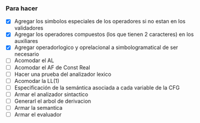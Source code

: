 ### Para hacer

- [x] Agregar los simbolos especiales de los operadores si no estan en los validadores
- [x] Agregar los operadores compuestos (los que tienen 2 caracteres) en los auxiliares
- [x] Agregar operadorlogico y oprelacional a simbologramatical de ser necesario
- [ ] Acomodar el AL
- [ ] Acomodar el AF de Const Real
- [ ] Hacer una prueba del analizador lexico
- [ ] Acomodar la LL(1)
- [ ] Especificación de la semántica asociada a cada variable de la CFG
- [ ] Armar el analizador sintactico
- [ ] Generarl el arbol de derivacion
- [ ] Armar la semantica
- [ ] Armar el evaluador
